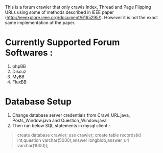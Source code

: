  This is a forum crawler that only crawls Index, Thread and Page Flipping URLs using some of methods described in IEEE paper (http://ieeexplore.ieee.org/document/6165295/). However it is not the exact same implementation of the paper. 

# Currently Supported Forum Softwares : 
 1) phpBB
 2) Discuz
 3) MyBB
 4) FluxBB

# Database Setup
1) Change database server credentials from Crawl_URL.java, Posts_Window.java and Question_Window.java
2) Then run below SQL statements in mysql client :

> create database crawler;
use crawler;
create table records(id int,question varchar(5000),answer longblob,answer_url varchar(1000));




